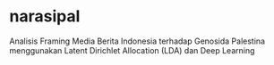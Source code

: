 # narasipal
 Analisis Framing Media Berita Indonesia terhadap Genosida Palestina menggunakan Latent Dirichlet Allocation (LDA) dan Deep Learning
